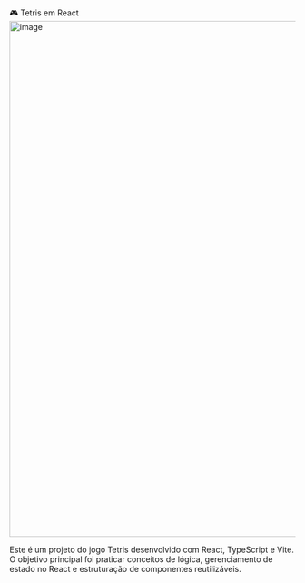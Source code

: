 🎮 Tetris em React
<img width="1468" height="909" alt="image" src="https://github.com/user-attachments/assets/e455e222-a122-4b52-99e9-a5560e7e2943" />

Este é um projeto do jogo Tetris desenvolvido com React, TypeScript e Vite.
O objetivo principal foi praticar conceitos de lógica, gerenciamento de estado no React e estruturação de componentes reutilizáveis.

